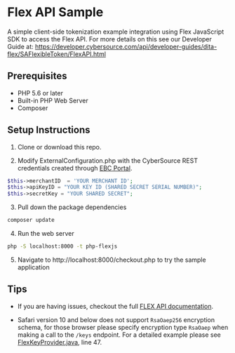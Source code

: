 # Flex API Sample

A simple client-side tokenization example integration using Flex JavaScript SDK to access the Flex API. For more details on this see our Developer Guide at: https://developer.cybersource.com/api/developer-guides/dita-flex/SAFlexibleToken/FlexAPI.html 

## Prerequisites

- PHP 5.6 or later
- Built-in PHP Web Server
- Composer

## Setup Instructions

1. Clone or download this repo.

2. Modify ExternalConfiguration.php with the CyberSource REST credentials created through [EBC Portal](https://ebc2test.cybersource.com/).

  ```php
  $this->merchantID  = 'YOUR MERCHANT ID';
  $this->apiKeyID = "YOUR KEY ID (SHARED SECRET SERIAL NUMBER)";
  $this->secretKey = "YOUR SHARED SECRET";
  ```

3. Pull down the package dependencies
  ```bash
  composer update
  ```

4. Run the web server
```bash
php -S localhost:8000 -t php-flexjs
```

5. Navigate to http://localhost:8000/checkout.php to try the sample application

## Tips

- If you are having issues, checkout the full [FLEX API documentation](https://developer.cybersource.com/api/developer-guides/dita-flex/SAFlexibleToken/FlexAPI.html).

- Safari version 10 and below does not support `RsaOaep256` encryption schema, for those browser please specify encryption type `RsaOaep` when making a call to the `/keys` endpoint.  For a detailed example please see [FlexKeyProvider.java](./src/main/java/com.cybersource/example/FlexKeyProvider.java), line 47.
